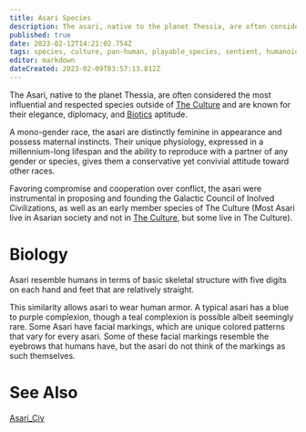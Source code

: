 ```yaml
---
title: Asari Species
description: The asari, native to the planet Thessia, are often considered the most influential and respected sentient species in Culture
published: true
date: 2023-02-12T14:21:02.754Z
tags: species, culture, pan-human, playable_species, sentient, humanoid
editor: markdown
dateCreated: 2023-02-09T03:57:13.812Z
---
```




The Asari, native to the planet Thessia, are often considered the most influential and respected species outside of [The Culture](/The_Culture) and are known for their elegance, diplomacy, and [Biotics](/Biotics) aptitude.

A mono-gender race, the asari are distinctly feminine in appearance and possess maternal instincts. Their unique physiology, expressed in a millennium-long lifespan and the ability to reproduce with a partner of any gender or species, gives them a conservative yet convivial attitude toward other races.

Favoring compromise and cooperation over conflict, the asari were instrumental in proposing and founding the Galactic Council of Inolved Civilizations, as well as an early member species of The Culture (Most Asari live in Asarian society and not in [The Culture](/The_Culture), but some live in The Culture).

# Biology
Asari resemble humans in terms of basic skeletal structure with five digits on each hand and feet that are relatively straight.

This similarity allows asari to wear human armor. A typical asari has a blue to purple complexion, though a teal complexion is possible albeit seemingly rare. Some Asari have facial markings, which are unique colored patterns that vary for every asari. Some of these facial markings resemble the eyebrows that humans have, but the asari do not think of the markings as such themselves.

# See Also
[Asari_Civ](/Asari_Civ)


